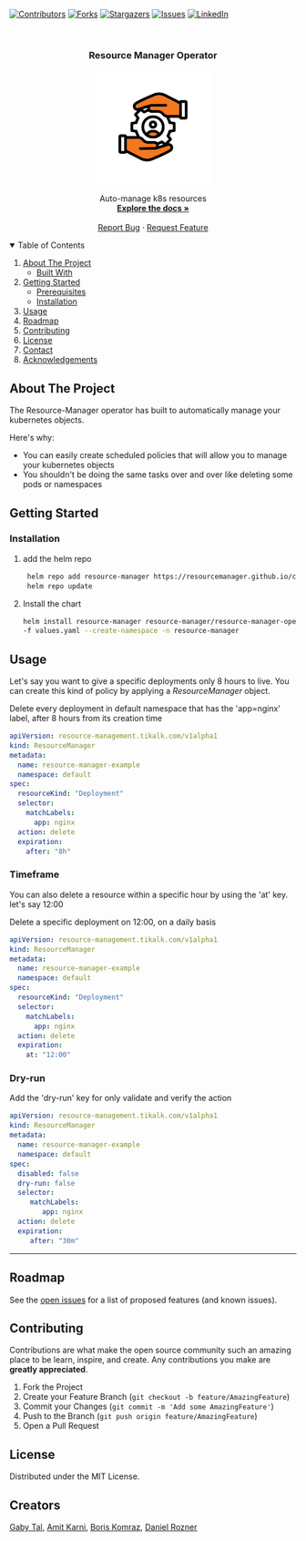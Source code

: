 

<!-- PROJECT SHIELDS -->
<!--
*** I'm using markdown "reference style" links for readability.
*** Reference links are enclosed in brackets [ ] instead of parentheses ( ).
*** See the bottom of this document for the declaration of the reference variables
*** for contributors-url, forks-url, etc. This is an optional, concise syntax you may use.
*** https://www.markdownguide.org/basic-syntax/#reference-style-links
-->
[![Contributors][contributors-shield]][contributors-url]
[![Forks][forks-shield]][forks-url]
[![Stargazers][stars-shield]][stars-url]
[![Issues][issues-shield]][issues-url]
[![LinkedIn][linkedin-shield]][linkedin-url]



<!-- PROJECT LOGO -->
<br />
  <h3 align="center">Resource Manager Operator</h3>

<p align="center">
    <img src="images/logo.png" alt="Logo" width="200" height="200">
  <p align="center">
    Auto-manage  k8s resources
    <br />
    <a href="https://github.com/tikalk/resource-manager"><strong>Explore the docs »</strong></a>
    <br />
    <br />
    <a href="https://github.com/tikalk/resource-manager/issues">Report Bug</a>
    ·
    <a href="https://github.com/tikalk/resource-manager/issues">Request Feature</a>
  </p>
</p>



<!-- TABLE OF CONTENTS -->
<details open="open">
  <summary>Table of Contents</summary>
  <ol>
    <li>
      <a href="#about-the-project">About The Project</a>
      <ul>
        <li><a href="#built-with">Built With</a></li>
      </ul>
    </li>
    <li>
      <a href="#getting-started">Getting Started</a>
      <ul>
        <li><a href="#prerequisites">Prerequisites</a></li>
        <li><a href="#installation">Installation</a></li>
      </ul>
    </li>
    <li><a href="#usage">Usage</a></li>
    <li><a href="#roadmap">Roadmap</a></li>
    <li><a href="#contributing">Contributing</a></li>
    <li><a href="#license">License</a></li>
    <li><a href="#contact">Contact</a></li>
    <li><a href="#acknowledgements">Acknowledgements</a></li>
  </ol>
</details>



<!-- ABOUT THE PROJECT -->
## About The Project

The Resource-Manager operator has built to automatically manage your kubernetes objects.

Here's why:
* You can easily create scheduled policies that will allow you to manage your kubernetes objects 
* You shouldn't be doing the same tasks over and over like deleting some pods or namespaces


<!-- GETTING STARTED -->
## Getting Started

### Installation

1. add the helm repo
   ```bash
    helm repo add resource-manager https://resourcemanager.github.io/charts/resource-manager-charts   
    helm repo update
2. Install the chart
   ```bash
   helm install resource-manager resource-manager/resource-manager-operator \
   -f values.yaml --create-namespace -n resource-manager
   ```


<!-- USAGE EXAMPLES -->
##  Usage
Let's say you want to give a specific deployments only 8 hours to live.
You can create this kind of policy by applying a *ResourceManager* object.

Delete every deployment in default namespace that has the 'app=nginx' label, after 8 hours from its creation time
```yaml
apiVersion: resource-management.tikalk.com/v1alpha1
kind: ResourceManager
metadata:
  name: resource-manager-example
  namespace: default
spec:
  resourceKind: "Deployment"
  selector:
    matchLabels:
      app: nginx
  action: delete
  expiration:
    after: "8h"
```
###
### Timeframe
You can also delete a resource within a specific hour by using the 'at' key. let's say 12:00

Delete a specific deployment on 12:00, on a daily basis
```yaml
apiVersion: resource-management.tikalk.com/v1alpha1
kind: ResourceManager
metadata:
  name: resource-manager-example
  namespace: default
spec:
  resourceKind: "Deployment"
  selector:
    matchLabels:
      app: nginx
  action: delete
  expiration:
    at: "12:00"
```

### Dry-run

Add the 'dry-run' key for only validate and verify the action

```yaml
apiVersion: resource-management.tikalk.com/v1alpha1
kind: ResourceManager
metadata:
  name: resource-manager-example
  namespace: default
spec:
  disabled: false
  dry-run: false
  selector:
     matchLabels:
        app: nginx
  action: delete
  expiration:
     after: "30m"
```


---

<!-- ROADMAP -->
## Roadmap

See the [open issues](https://github.com/tikalk/resource-manager/issues) for a list of proposed features (and known issues).



<!-- CONTRIBUTING -->
## Contributing

Contributions are what make the open source community such an amazing place to be learn, inspire, and create. Any contributions you make are **greatly appreciated**.

1. Fork the Project
2. Create your Feature Branch (`git checkout -b feature/AmazingFeature`)
3. Commit your Changes (`git commit -m 'Add some AmazingFeature'`)
4. Push to the Branch (`git push origin feature/AmazingFeature`)
5. Open a Pull Request



<!-- LICENSE -->
## License

Distributed under the MIT License.



<!-- Creators -->
## Creators

[Gaby Tal](https://github.com/gabytal), [Amit Karni](https://github.com/Amitk3293), [Boris Komraz](https://github.com/bkomraz1), [Daniel Rozner](https://github.com/daniel-ro)






<!-- MARKDOWN LINKS & IMAGES -->
<!-- https://www.markdownguide.org/basic-syntax/#reference-style-links -->
[contributors-shield]: https://img.shields.io/github/contributors/tikalk/resource-manager.svg?style=for-the-badge
[contributors-url]: https://github.com/tikalk/resource-manager/graphs/contributors
[forks-shield]: https://img.shields.io/github/forks/tikalk/resource-manager.svg?style=for-the-badge
[forks-url]: https://github.com/tikalk/resource-manager/network/members
[stars-shield]: https://img.shields.io/github/stars/tikalk/resource-manager.svg?style=for-the-badge
[stars-url]: https://github.com/tikalk/resource-manager/stargazers
[issues-shield]: https://img.shields.io/github/issues/tikalk/resource-manager?style=for-the-badge
[issues-url]: https://github.com/tikalk/resource-manager/issues
[license-shield]: https://img.shields.io/github/license/tikalk/resource-manager?style=for-the-badge
[license-url]: https://github.com/tikalk/resource-manager/blob/master/LICENSE.txt
[linkedin-shield]: https://img.shields.io/badge/-LinkedIn-black.svg?style=for-the-badge&logo=linkedin&colorB=555
[linkedin-url]: https://il.linkedin.com/company/tikal-knowledge
